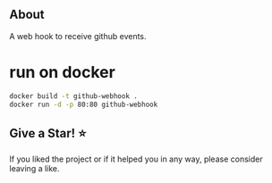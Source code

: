 ## About

<!-- A description of the package and where one can find more documentation -->
A web hook to receive github events.

# run on docker
```sh
docker build -t github-webhook .
docker run -d -p 80:80 github-webhook
```

## Give a Star! :star:
If you liked the project or if it helped you in any way, please consider leaving a like.